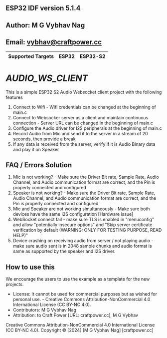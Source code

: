 ## ESP32 IDF version 5.1.4
## Author: M G Vybhav Nag
## Email: vybhav@craftpower.cc

| Supported Targets | ESP32 | ESP32-S2 |
| ----------------- | ----- | -------- |

# _AUDIO_WS_CLIENT_
This is a simple ESP32 S2 Audio Websocket client project with the following features
1. Connect to Wifi - Wifi credentials can be changed at the beginning of main.c
2. Connect to Websocker server as a client and maintain continuous connection - Server URL can be changed in the beginning of main.c
3. Configure the Audio driver for I2S peripherals at the beginning of main.c
4. Record Audio from Mic and send it to the server in a stream of 20 seconds, then provide a break
5. If any data is received from the server, verify if it is Audio Binary data and play it on Speaker

## FAQ / Errors Solution
1. Mic is not working? - Make sure the Driver Bit rate, Sample Rate, Audio Channel, and Audio communication format are correct, and the Pin is properly connected and configured
2. Speaker is not working? - Make sure the Driver Bit rate, Sample Rate, Audio Channel, and Audio communication format are correct, and the Pin is properly connected and configured
3. Mic and Speaker are not working simultaneously - Make sure both devices have the same I2S configuration [Hardware issue]
4. WebSocket connect fail - make sure TLS is enabled in "menuconfig" and allow "potentially insecure options" and "Skip server certificate verification by default (WARNING: ONLY FOR TESTING PURPOSE, READ HELP)"
5. Device crashing on receiving audio from server / not playing audio - make sure audio sent is in 2048 sample chunks and audio format is same as supported by the speaker and I2S driver.


## How to use this
We encourage the users to use the example as a template for the new projects.
- License: It cannot be used for commercial purposes but as wished for personal use. - Creative Commons Attribution-NonCommercial 4.0 International License (CC BY-NC 4.0).
- Contributors: M G Vybhav Nag
- Attribution: to Craft Power [URL: craftpower.cc], M G Vybhav

Creative Commons Attribution-NonCommercial 4.0 International License (CC BY-NC 4.0).
Copyright © [2024] [M G Vybhav Nag] [craftpower.cc]
